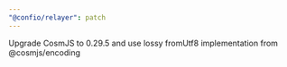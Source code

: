 ```yaml
---
"@confio/relayer": patch
---
```


Upgrade CosmJS to 0.29.5 and use lossy fromUtf8 implementation from @cosmjs/encoding
